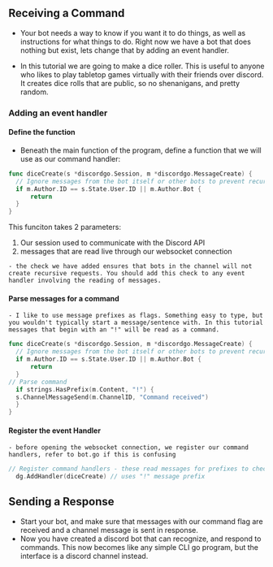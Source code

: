 ## Receiving a Command
- Your bot needs a way to know if you want it to do things, as well as instructions for what things to do. Right now we have a bot that does nothing but exist, lets change that by adding an event handler.

- In this tutorial we are going to make a dice roller. This is useful to anyone who likes to play tabletop games virtually with their friends over discord. It creates dice rolls that are public, so no shenanigans, and pretty random.

### Adding an event handler
  #### Define the function
  - Beneath the main function of the program, define a function that we will use as our command handler:

  ```go
  func diceCreate(s *discordgo.Session, m *discordgo.MessageCreate) {
	// Ignore messages from the bot itself or other bots to prevent recursive requests
	if m.Author.ID == s.State.User.ID || m.Author.Bot {
		return
	}
  }
  ```
  This funciton takes 2 parameters:
  1. Our session used to communicate with the Discord API
  2. messages that are read live through our websocket connection

    - the check we have added ensures that bots in the channel will not create recursive requests. You should add this check to any event handler involving the reading of messages. 
  #### Parse messages for a command
    - I like to use message prefixes as flags. Something easy to type, but you wouldn't typically start a message/sentence with. In this tutorial messages that begin with an "!" will be read as a command.
    
  ```go
  func diceCreate(s *discordgo.Session, m *discordgo.MessageCreate) {
	// Ignore messages from the bot itself or other bots to prevent recursive requests
	if m.Author.ID == s.State.User.ID || m.Author.Bot {
		return
	}
  // Parse command
	if strings.HasPrefix(m.Content, "!") {
    s.ChannelMessageSend(m.ChannelID, "Command received")
    }
  }
  ```
  #### Register the event Handler
    - before opening the websocket connection, we register our command handlers, refer to bot.go if this is confusing
  ```go
  // Register command handlers - these read messages for prefixes to check if they need to do things. commands could get very complex using many flags
	dg.AddHandler(diceCreate) // uses "!" message prefix
  ```
## Sending a Response
- Start your bot, and make sure that messages with our command flag are received and a channel message is sent in response.
- Now you have created a discord bot that can recognize, and respond to commands. This now becomes like any simple CLI go program, but the interface is a discord channel instead.